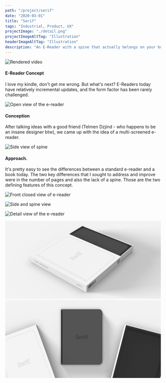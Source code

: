 ```yaml
---
path: "/project/serif"
date: "2020-03-01"
title: "Serif"
tags: "Industrial, Product, UX"
projectImage: "./detail.png"
projectImageAltTag: "Illustration"
headerImageAltTag: "Illustration"
description: "An E-Reader with a spine that actually belongs on your bookshelf."
---
```


![Rendered video](./render.gif)

<div class="body-text">
    <h4 class="project-sub-title">
        E-Reader Concept
    </h4>
    <p class="project-description">
        I love my kindle, don't get me wrong. But what's next? E-Readers today have relatively incremental updates, and the form factor has been rarely challenged.
    </p>
</div>

![Open view of the e-reader](./open.png)

<div class="body-text">
    <h4 class="project-sub-title">
        Conception
    </h4>
    <p class="project-description">
        After talking ideas with a good friend (Telmen Dzjind - who happens to be an insane designer btw), we came up with the idea of a multi-screened e-reader.
    </p>
</div>

![Side view of spine](./side.png)

<div class="body-text">
    <h4 class="project-sub-title">
        Approach.
    </h4>
    <p class="project-description">
        It's pretty easy to see the differences between a standard e-reader and a book today. The two key differences that I sought to address and improve were in the number of pages and also the lack of a spine. Those are the two defining features of this concept. 
    </p>
</div>

![Front closed view of e-reader](./front.png)

![Side and spine view](./front-and-side.png)

![Detail view of the e-reader](./detail.png)


![Boxed packaging view 4](./Packaging4.png)
![Boxed packaging view 5](./Packaging5.png)
